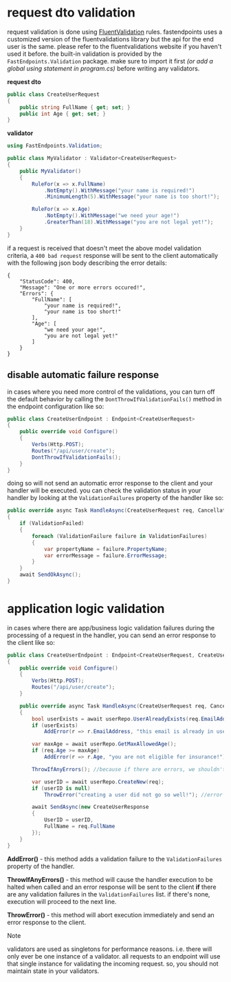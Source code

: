# request dto validation
request validation is done using [FluentValidation](https://fluentvalidation.net/) rules. fastendpoints uses a customized version of the fluentvalidations library but the api for the end user is the same. please refer to the fluentvalidations website if you haven't used it before. the built-in validation is provided by the `FastEndpoints.Validation` package. make sure to import it first *(or add a global using statement in program.cs)* before writing any validators.

**request dto**
```csharp
public class CreateUserRequest
{
    public string FullName { get; set; }
    public int Age { get; set; }
}
```

**validator**
```csharp
using FastEndpoints.Validation;

public class MyValidator : Validator<CreateUserRequest>
{
    public MyValidator()
    {
        RuleFor(x => x.FullName)
            .NotEmpty().WithMessage("your name is required!")
            .MinimumLength(5).WithMessage("your name is too short!");

        RuleFor(x => x.Age)
            .NotEmpty().WithMessage("we need your age!")
            .GreaterThan(18).WithMessage("you are not legal yet!");
    }
}
```
if a request is received that doesn't meet the above model validation criteria, a `400 bad request` response will be sent to the client automatically with the following json body describing the error details:
```
{
    "StatusCode": 400,
    "Message": "One or more errors occured!",
    "Errors": {
        "FullName": [
            "your name is required!",
            "your name is too short!"
        ],
        "Age": [
            "we need your age!",
            "you are not legal yet!"
        ]
    }
}
```

## disable automatic failure response
in cases where you need more control of the validations, you can turn off the default behavior by calling the `DontThrowIfValidationFails()` method in the endpoint configuration like so:
```csharp
public class CreateUserEndpoint : Endpoint<CreateUserRequest>
{
    public override void Configure()
    {
        Verbs(Http.POST);
        Routes("/api/user/create");
        DontThrowIfValidationFails();
    }
}
```
doing so will not send an automatic error response to the client and your handler will be executed. you can check the validation status in your handler by looking at the `ValidationFailures` property of the handler like so:

```csharp
public override async Task HandleAsync(CreateUserRequest req, CancellationToken ct)
{
    if (ValidationFailed)
    {
        foreach (ValidationFailure failure in ValidationFailures)
        {
            var propertyName = failure.PropertyName;
            var errorMessage = failure.ErrorMessage;
        }
    }
    await SendOkAsync();
}
```

# application logic validation
in cases where there are app/business logic validation failures during the processing of a request in the handler, you can send an error response to the client like so:
```csharp
public class CreateUserEndpoint : Endpoint<CreateUserRequest, CreateUserResponse>
{
    public override void Configure()
    {
        Verbs(Http.POST);
        Routes("/api/user/create");
    }

    public override async Task HandleAsync(CreateUserRequest req, CancellationToken ct)
    {
        bool userExists = await userRepo.UserAlreadyExists(req.EmailAddress);
        if (userExists)
            AddError(r => r.EmailAddress, "this email is already in use!");

        var maxAge = await userRepo.GetMaxAllowedAge();
        if (req.Age >= maxAge)
            AddError(r => r.Age, "you are not eligible for insurance!");

        ThrowIfAnyErrors(); //because if there are errors, we shouldn't go beyond this point

        var userID = await userRepo.CreateNew(req);
        if (userID is null)
            ThrowError("creating a user did not go so well!"); //error response thrown here

        await SendAsync(new CreateUserResponse
        {
            UserID = userID,
            FullName = req.FullName
        });
    }
}
```

**AddError()** - this method adds a validation failure to the `ValidationFailures` property of the handler.

**ThrowIfAnyErrors()** - this method will cause the handler execution to be halted when called and an error response will be sent to the client **if** there are any validation failures in the `ValidationFailures` list. if there's none, execution will proceed to the next line.

**ThrowError()** - this method will abort execution immediately and send an error response to the client.

> [!NOTE]
> validators are used as singletons for performance reasons. i.e. there will only ever be one instance of a validator. all requests to an endpoint will use that single instance for validating the incoming request. so, you should not maintain state in your validators.